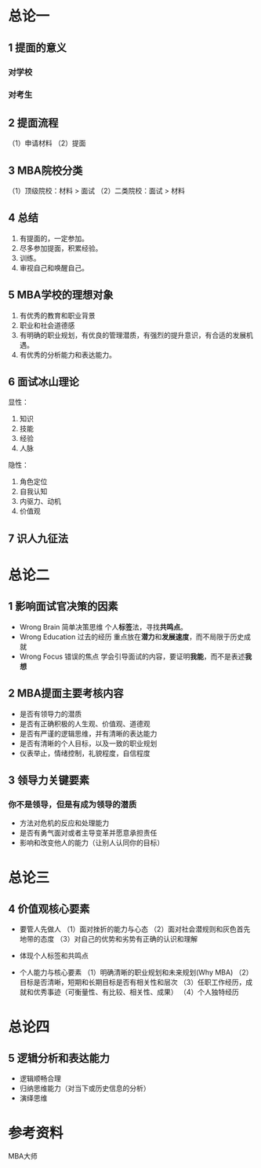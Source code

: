 ﻿# 总论一
## 1 提面的意义
### 对学校
### 对考生

## 2 提面流程
（1）申请材料 
（2）提面

## 3 MBA院校分类
（1）顶级院校：材料 > 面试
（2）二类院校：面试 > 材料 

## 4 总结
1. 有提面的，一定参加。
2. 尽多参加提面，积累经验。
3. 训练。
4. 审视自己和唤醒自己。

## 5 MBA学校的理想对象
1. 有优秀的教育和职业背景
2. 职业和社会道德感
3. 有明确的职业规划，有优良的管理潜质，有强烈的提升意识，有合适的发展机遇。
4. 有优秀的分析能力和表达能力。

## 6 面试冰山理论
显性：
1. 知识
2. 技能
3. 经验
4. 人脉

隐性：
1. 角色定位
2. 自我认知
3. 内驱力、动机
4. 价值观

## 7 识人九征法

# 总论二

## 1 影响面试官决策的因素
* Wrong Brain 简单决策思维
个人**标签**法，寻找**共鸣点**。
* Wrong Education 过去的经历
重点放在**潜力**和**发展速度**，而不局限于历史成就
* Wrong Focus 错误的焦点
学会引导面试的内容，要证明**我能**，而不是表述**我想**

## 2 MBA提面主要考核内容
* 是否有领导力的潜质
* 是否有正确积极的人生观、价值观、道德观
* 是否有严谨的逻辑思维，并有清晰的表达能力
* 是否有清晰的个人目标，以及一致的职业规划
* 仪表举止，情绪控制，礼貌程度，自信程度

## 3 领导力关键要素
### 你不是领导，但是有成为领导的潜质
* 方法对危机的反应和处理能力
* 是否有勇气面对或者主导变革并愿意承担责任
* 影响和改变他人的能力（让别人认同你的目标）

# 总论三
## 4 价值观核心要素
* 要管人先做人
（1）面对挫折的能力与心态
（2）面对社会潜规则和灰色首先地带的态度
（3）对自己的优势和劣势有正确的认识和理解

* 体现个人标签和共鸣点

* 个人能力与核心要素
（1）明确清晰的职业规划和未来规划(Why MBA)
（2）目标是否清晰，短期和长期目标是否有相关性和层次
（3）任职工作经历，成就和优秀事迹（可衡量性、有比较、相关性、成果）
（4）个人独特经历


# 总论四
## 5 逻辑分析和表达能力
* 逻辑顺畅合理
* 归纳思维能力（对当下或历史信息的分析）
* 演绎思维


# 参考资料
MBA大师